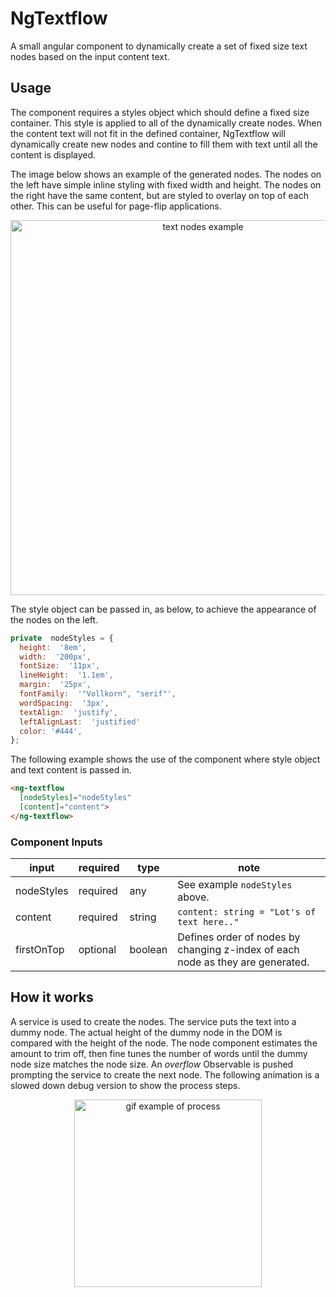 
# NgTextflow
A small angular component to dynamically create a set of fixed size text nodes based on the input content text.  


## Usage
The component requires a styles object which should define a fixed size container. This style is applied to all of the dynamically create nodes. When the content text will not fit in the defined container, NgTextflow will dynamically create new nodes and contine to fill them with text until all the content is displayed. 

The image below shows an example of the generated nodes. The nodes on the left have simple inline styling with fixed width and height. The nodes on the right have the same content, but are styled to overlay on top of each other. This can be useful for page-flip applications.

<p align="center">
	<img src="https://drive.google.com/uc?export=download&id=1FGAJZ_m7SAwURbG5bAMEItZuG1dKiRfs" alt="text nodes example" align="center" width="600px"/>
</p>

The style object can be passed in, as below, to achieve the appearance of the nodes on the left.

```js
private  nodeStyles = {
  height:  '8em',
  width:  '200px',
  fontSize:  '11px',
  lineHeight:  '1.1em',
  margin:  '25px',
  fontFamily:  '"Vollkorn", "serif"',
  wordSpacing:  '3px',
  textAlign:  'justify',
  leftAlignLast:  'justified'
  color: '#444',
};
```

The following example shows the use of the component where style object and text content is passed in.
```html
<ng-textflow
  [nodeStyles]="nodeStyles"
  [content]="content">
</ng-textflow>
```
### Component Inputs
| input | required | type | note |
|--|--|--|--|
| nodeStyles | required | any | See example ```nodeStyles``` above. |
| content | required | string | ```content: string = "Lot's of text here.."```|
| firstOnTop | optional | boolean | Defines order of nodes by changing z-index of each  node as they are generated.

## How it works
A service is used to create the nodes. The service puts the text into a dummy node. The actual height of the dummy node in the DOM is compared with the height of the node. The node component estimates the amount to trim off, then fine tunes the number of words until the dummy node size matches the node size. An *overflow* Observable is pushed prompting the service to create the next node. The following animation is a slowed down debug version to show the process steps.

<p align="center">
	<img src="https://drive.google.com/uc?export=download&id=1-d_EtT6OvzL1wImKDLXdi9uy7tNJ6Cjq" alt="gif example of process" align="center" width="300px"/>
</p>
